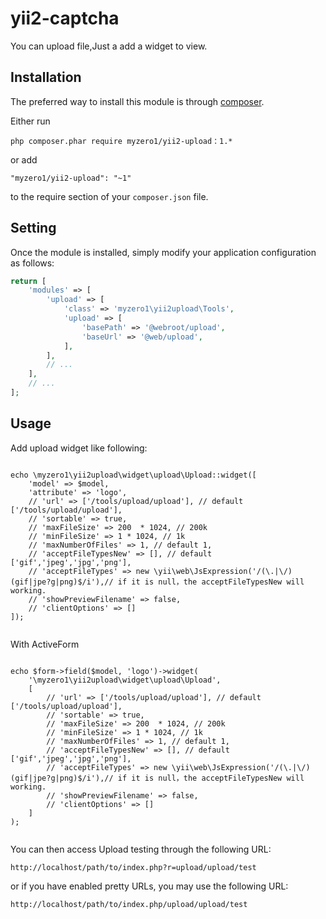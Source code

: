 yii2-captcha
========================

You can upload file,Just a add a widget to view.


Installation
------------

The preferred way to install this module is through [composer](http://getcomposer.org/download/).

Either run

```
php composer.phar require myzero1/yii2-upload：1.*
```

or add

```
"myzero1/yii2-upload": "~1"
```

to the require section of your `composer.json` file.



Setting
-----

Once the module is installed, simply modify your application configuration as follows:

```php
return [
    'modules' => [
        'upload' => [
            'class' => 'myzero1\yii2upload\Tools',
            'upload' => [
                'basePath' => '@webroot/upload',
                'baseUrl' => '@web/upload',
            ],
        ],
        // ...
    ],
    // ...
];
```

Usage
-----

Add upload widget like following:

```

echo \myzero1\yii2upload\widget\upload\Upload::widget([
    'model' => $model,
    'attribute' => 'logo',
    // 'url' => ['/tools/upload/upload'], // default ['/tools/upload/upload'],
    // 'sortable' => true,
    // 'maxFileSize' => 200  * 1024, // 200k
    // 'minFileSize' => 1 * 1024, // 1k
    // 'maxNumberOfFiles' => 1, // default 1,
    // 'acceptFileTypesNew' => [], // default ['gif','jpeg','jpg','png'],
    // 'acceptFileTypes' => new \yii\web\JsExpression('/(\.|\/)(gif|jpe?g|png)$/i'),// if it is null，the acceptFileTypesNew will working.
    // 'showPreviewFilename' => false,
    // 'clientOptions' => []
]);


```

With ActiveForm

```

echo $form->field($model, 'logo')->widget(
    '\myzero1\yii2upload\widget\upload\Upload',
    [
        // 'url' => ['/tools/upload/upload'], // default ['/tools/upload/upload'],
        // 'sortable' => true,
        // 'maxFileSize' => 200  * 1024, // 200k
        // 'minFileSize' => 1 * 1024, // 1k
        // 'maxNumberOfFiles' => 1, // default 1,
        // 'acceptFileTypesNew' => [], // default ['gif','jpeg','jpg','png'],
        // 'acceptFileTypes' => new \yii\web\JsExpression('/(\.|\/)(gif|jpe?g|png)$/i'),// if it is null，the acceptFileTypesNew will working.
        // 'showPreviewFilename' => false,
        // 'clientOptions' => []
    ]
);


```

You can then access Upload testing through the following URL:

```
http://localhost/path/to/index.php?r=upload/upload/test
```

or if you have enabled pretty URLs, you may use the following URL:

```
http://localhost/path/to/index.php/upload/upload/test
```
